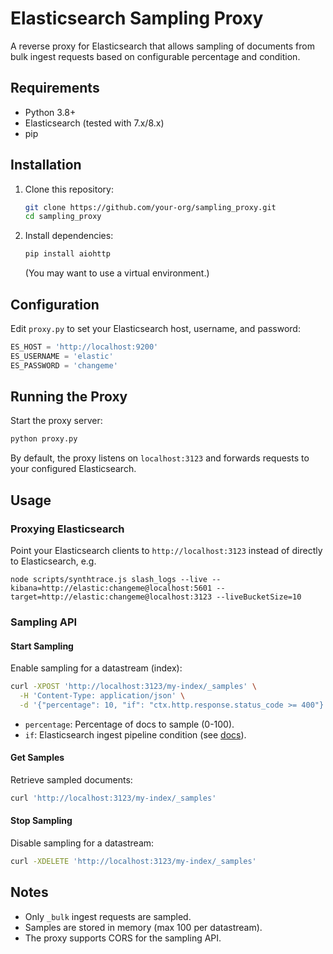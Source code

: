 # Elasticsearch Sampling Proxy

A reverse proxy for Elasticsearch that allows sampling of documents from bulk ingest requests based on configurable percentage and condition.

## Requirements

- Python 3.8+
- Elasticsearch (tested with 7.x/8.x)
- pip

## Installation

1. Clone this repository:

   ```bash
   git clone https://github.com/your-org/sampling_proxy.git
   cd sampling_proxy
   ```

2. Install dependencies:

   ```bash
   pip install aiohttp
   ```

   (You may want to use a virtual environment.)

## Configuration

Edit `proxy.py` to set your Elasticsearch host, username, and password:

```python
ES_HOST = 'http://localhost:9200'
ES_USERNAME = 'elastic'
ES_PASSWORD = 'changeme'
```

## Running the Proxy

Start the proxy server:

```bash
python proxy.py
```

By default, the proxy listens on `localhost:3123` and forwards requests to your configured Elasticsearch.

## Usage

### Proxying Elasticsearch

Point your Elasticsearch clients to `http://localhost:3123` instead of directly to Elasticsearch, e.g.
```
node scripts/synthtrace.js slash_logs --live --kibana=http://elastic:changeme@localhost:5601 --target=http://elastic:changeme@localhost:3123 --liveBucketSize=10
```

### Sampling API

#### Start Sampling

Enable sampling for a datastream (index):

```bash
curl -XPOST 'http://localhost:3123/my-index/_samples' \
  -H 'Content-Type: application/json' \
  -d '{"percentage": 10, "if": "ctx.http.response.status_code >= 400"}'
```

- `percentage`: Percentage of docs to sample (0-100).
- `if`: Elasticsearch ingest pipeline condition (see [docs](https://www.elastic.co/guide/en/elasticsearch/reference/current/condition.html)).

#### Get Samples

Retrieve sampled documents:

```bash
curl 'http://localhost:3123/my-index/_samples'
```

#### Stop Sampling

Disable sampling for a datastream:

```bash
curl -XDELETE 'http://localhost:3123/my-index/_samples'
```

## Notes

- Only `_bulk` ingest requests are sampled.
- Samples are stored in memory (max 100 per datastream).
- The proxy supports CORS for the sampling API.
